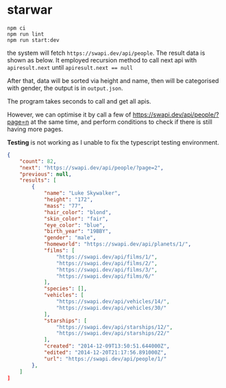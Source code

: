 # starwar

```
npm ci
npm run lint
npm run start:dev
```

the system will fetch `https://swapi.dev/api/people`. The result data is shown as below. It employed recursion method to call next api with `apiresult.next` until `apiresult.next == null`

After that, data will be sorted via height and name, then will be categorised with gender, the output is in `output.json`. 

The program takes seconds to call and get all apis.

However, we can optimise it by call a few of https://swapi.dev/api/people/?page=n at the same time, and perform conditions to check if there is still having more pages.

**Testing** is not working as I unable to fix the typescript testing environment.
```json
{
    "count": 82, 
    "next": "https://swapi.dev/api/people/?page=2", 
    "previous": null, 
    "results": [
        {
            "name": "Luke Skywalker", 
            "height": "172", 
            "mass": "77", 
            "hair_color": "blond", 
            "skin_color": "fair", 
            "eye_color": "blue", 
            "birth_year": "19BBY", 
            "gender": "male", 
            "homeworld": "https://swapi.dev/api/planets/1/", 
            "films": [
                "https://swapi.dev/api/films/1/", 
                "https://swapi.dev/api/films/2/", 
                "https://swapi.dev/api/films/3/", 
                "https://swapi.dev/api/films/6/"
            ], 
            "species": [], 
            "vehicles": [
                "https://swapi.dev/api/vehicles/14/", 
                "https://swapi.dev/api/vehicles/30/"
            ], 
            "starships": [
                "https://swapi.dev/api/starships/12/", 
                "https://swapi.dev/api/starships/22/"
            ], 
            "created": "2014-12-09T13:50:51.644000Z", 
            "edited": "2014-12-20T21:17:56.891000Z", 
            "url": "https://swapi.dev/api/people/1/"
        }, 
    ]
]
```